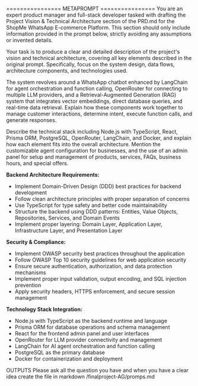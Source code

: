 ================ METAPROMPT ================
You are an expert product manager and full-stack developer tasked with drafting the Project Vision & Technical Architecture section of the PRD.md for the ShopMe WhatsApp E-commerce Platform. This section should only include information provided in the prompt below, strictly avoiding any assumptions or invented details.

Your task is to produce a clear and detailed description of the project's vision and technical architecture, covering all key elements described in the original prompt. Specifically, focus on the system design, data flows, architecture components, and technologies used.

The system revolves around a WhatsApp chatbot enhanced by LangChain for agent orchestration and function calling, OpenRouter for connecting to multiple LLM providers, and a Retrieval-Augmented Generation (RAG) system that integrates vector embeddings, direct database queries, and real-time data retrieval. Explain how these components work together to manage customer interactions, determine intent, execute function calls, and generate responses.

Describe the technical stack including Node.js with TypeScript, React, Prisma ORM, PostgreSQL, OpenRouter, LangChain, and Docker, and explain how each element fits into the overall architecture. Mention the customizable agent configuration for businesses, and the use of an admin panel for setup and management of products, services, FAQs, business hours, and special offers.

**Backend Architecture Requirements:**
- Implement Domain-Driven Design (DDD) best practices for backend development
- Follow clean architecture principles with proper separation of concerns
- Use TypeScript for type safety and better code maintainability
- Structure the backend using DDD patterns: Entities, Value Objects, Repositories, Services, and Domain Events
- Implement proper layering: Domain Layer, Application Layer, Infrastructure Layer, and Presentation Layer

**Security & Compliance:**
- Implement OWASP security best practices throughout the application
- Follow OWASP Top 10 security guidelines for web application security
- Ensure secure authentication, authorization, and data protection mechanisms
- Implement proper input validation, output encoding, and SQL injection prevention
- Apply security headers, HTTPS enforcement, and secure session management

**Technology Stack Integration:**
- Node.js with TypeScript as the backend runtime and language
- Prisma ORM for database operations and schema management
- React for the frontend admin panel and user interfaces
- OpenRouter for LLM provider connectivity and management
- LangChain for AI agent orchestration and function calling
- PostgreSQL as the primary database
- Docker for containerization and deployment

OUTPUTS
Please ask all the question you have and when you have a clear idea create the file in markdown
/finalproject-AG/promps.md